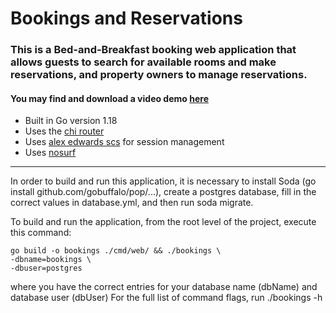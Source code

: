 # Bookings and Reservations

### This is a Bed-and-Breakfast booking web application that allows guests to search for available rooms and make reservations, and property owners to manage reservations. 

#### You may find and download a video demo [here](https://github.com/wandachu/bookings/demo/)

- Built in Go version 1.18
- Uses the [chi router](https://github.com/go-chi/chi/)
- Uses [alex edwards scs](https://github.com/alexedwards/scs/) for session management
- Uses [nosurf](https://github.com/justinas/nosurf)

-----
In order to build and run this application, it is necessary to
install Soda (go install github.com/gobuffalo/pop/...), create
a postgres database, fill in the correct values in database.yml,
and then run soda migrate.

To build and run the application, from the root level of the project,
execute this command:
```
go build -o bookings ./cmd/web/ && ./bookings \
-dbname=bookings \
-dbuser=postgres
```
where you have the correct entries for your database name (dbName)
and database user (dbUser)
For the full list of command flags, run ./bookings -h